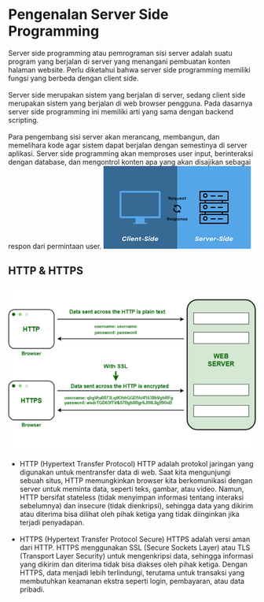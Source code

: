 # Pengenalan Server Side Programming

Server side programming atau pemrograman sisi server adalah suatu program yang berjalan di server yang menangani
pembuatan konten halaman website. Perlu diketahui bahwa server side programming memiliki fungsi yang berbeda dengan
client side.
<br><br>
Server side merupakan sistem yang berjalan di server, sedang client side merupakan sistem yang berjalan di web browser
pengguna. Pada dasarnya server side programming ini memiliki arti yang sama dengan backend scripting.
<br><br>
Para pengembang sisi server akan merancang, membangun, dan memelihara kode agar sistem dapat berjalan dengan semestinya
di server aplikasi. Server side programming akan memproses user input, berinteraksi dengan database, dan mengontrol
konten apa yang akan disajikan sebagai respon dari permintaan user.
![img.png](assets/ssp.png)

## HTTP & HTTPS

![img.png](assets/httphttps.png)

- HTTP (Hypertext Transfer Protocol)
  HTTP adalah protokol jaringan yang digunakan untuk mentransfer data di web. Saat kita mengunjungi sebuah situs, HTTP
  memungkinkan browser kita berkomunikasi dengan server untuk meminta data, seperti teks, gambar, atau video. Namun,
  HTTP bersifat stateless (tidak menyimpan informasi tentang interaksi sebelumnya) dan insecure (tidak dienkripsi),
  sehingga data yang dikirim atau diterima bisa dilihat oleh pihak ketiga yang tidak diinginkan jika terjadi penyadapan.
  <br><br>
- HTTPS (Hypertext Transfer Protocol Secure)
  HTTPS adalah versi aman dari HTTP. HTTPS menggunakan SSL (Secure Sockets Layer) atau TLS (Transport Layer Security)
  untuk mengenkripsi data, sehingga informasi yang dikirim dan diterima tidak bisa diakses oleh pihak ketiga. Dengan
  HTTPS, data menjadi lebih terlindungi, terutama untuk transaksi yang membutuhkan keamanan ekstra seperti login,
  pembayaran, atau data pribadi.